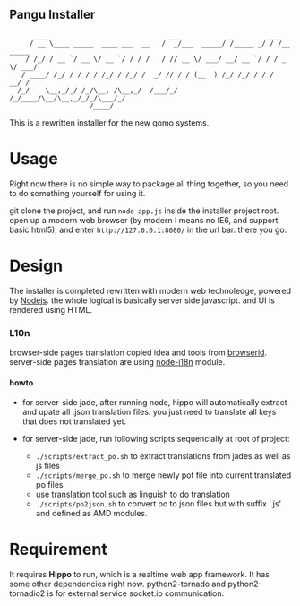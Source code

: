 Pangu Installer
---

          ____                             ____           __        ____         
         / __ \____ _____  ____ ___  __   /  _/___  _____/ /_____ _/ / /__  _____
        / /_/ / __ `/ __ \/ __ `/ / / /   / // __ \/ ___/ __/ __ `/ / / _ \/ ___/
       / ____/ /_/ / / / / /_/ / /_/ /  _/ // / / (__  ) /_/ /_/ / / /  __/ /    
      /_/    \__,_/_/ /_/\__, /\__,_/  /___/_/ /_/____/\__/\__,_/_/_/\___/_/     
                        /____/                                                   


This is a rewritten installer for the new qomo systems.

Usage
===
Right now there is no simple way to package all thing together, so you need to do 
something yourself for using it.

git clone the project, and
run `node app.js` inside the installer project root.
open up a modern web browser (by modern I means no IE6, and support basic html5),
and enter `http://127.0.0.1:8080/` in the url bar. there you go.

Design
===
The installer is completed rewritten with modern web technoledge, powered by [Nodejs][1].
the whole logical is basically server side javascript. and UI is rendered using HTML.

### L10n
browser-side pages translation copied idea and tools from [browserid][2]. server-side
pages translation are using [node-i18n][3] module.

#### howto
* for server-side jade, after running node, hippo will automatically extract and
upate all .json translation files. you just need to translate all keys that
does not translated yet.


* for server-side jade, run following scripts sequencially at root of project:
    - `./scripts/extract_po.sh` to extract translations from jades as well as js files 
    - `./scripts/merge_po.sh` to merge newly pot file into current translated po files
    - use translation tool such as linguish to do translation
    - `./scripts/po2json.sh` to convert po to json files but with suffix '.js' and defined as AMD modules.

Requirement
===
It requires **Hippo** to run, which is a realtime web app framework. It has some other 
dependencies right now. python2-tornado and python2-tornadio2 is for external service
socket.io communication.


[1]: nodejs.org
[2]: https://github.com/mozilla/browserid
[3]: http://github.com/mashpie/i18n-node
